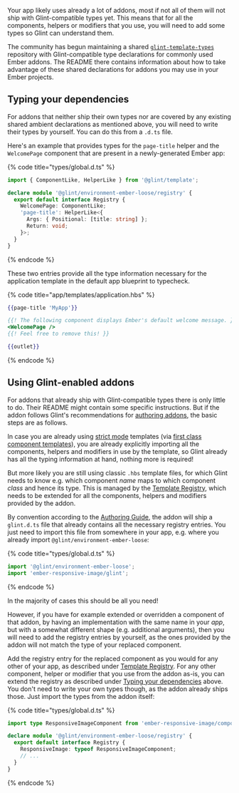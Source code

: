 Your app likely uses already a lot of addons, most if not all of them will not ship with Glint-compatible types yet. This means that for all the components, helpers or modifiers that you use, you will need to add some types so Glint can understand them.

The community has begun maintaining a shared [`glint-template-types`] repository with Glint-compatible type declarations for commonly used Ember addons. The README there contains information about how to take advantage of these shared declarations for addons you may use in your Ember projects.

## Typing your dependencies

For addons that neither ship their own types nor are covered by any existing shared ambient declarations as mentioned above, you will need to write their types by yourself. You can do this from a `.d.ts` file.

Here's an example that provides types for the `page-title` helper and the `WelcomePage` component that are present in a newly-generated Ember app:

{% code title="types/global.d.ts" %}

```typescript
import { ComponentLike, HelperLike } from '@glint/template';

declare module '@glint/environment-ember-loose/registry' {
  export default interface Registry {
    WelcomePage: ComponentLike;
    'page-title': HelperLike<{
      Args: { Positional: [title: string] };
      Return: void;
    }>;
  }
}
```

{% endcode %}

These two entries provide all the type information necessary for the application template in the default app blueprint
to typecheck.

{% code title="app/templates/application.hbs" %}

```handlebars
{{page-title 'MyApp'}}

{{! The following component displays Ember's default welcome message. }}
<WelcomePage />
{{! Feel free to remove this! }}

{{outlet}}
```

{% endcode %}


## Using Glint-enabled addons

For addons that already ship with Glint-compatible types there is only little to do. Their README might contain some specific instructions. But if the addon follows Glint's recommendations for [authoring addons][authoring], the basic steps are as follows.

In case you are already using [strict mode] templates (via [first class component templates]), you are already explicitly importing all the components, helpers and modifiers in use by the template, so Glint already has all the typing information at hand, nothing more is required!

But more likely you are still using classic `.hbs` template files, for which Glint needs to know e.g. which component *name* maps to which component *class* and hence its type. This is managed by the [Template Registry], which needs to be extended for all the components, helpers and modifiers provided by the addon.

By convention according to the [Authoring Guide][authoring], the addon will ship a `glint.d.ts`
 file that already contains all the necessary registry entries. You just need to import this file from somewhere in your app, e.g. where you already import `@glint/environment-ember-loose`:

{% code title="types/global.d.ts" %}

```typescript
import '@glint/environment-ember-loose';
import 'ember-responsive-image/glint';
```

{% endcode %}

In the majority of cases this should be all you need! 

However, if you have for example extended or overridden a component of that addon, by having an implementation with the same name in your *app*, but with a somewhat different shape (e.g. additional arguments), then you will need to add the registry entries by yourself, as the ones provided by the addon will not match the type of your replaced component.

Add the registry entry for the replaced component as you would for any other of your app, as described under [Template Registry]. 
For any other component, helper or modifier that you use from the addon as-is, you can extend the registry as described under [Typing your dependencies](#typing-your-dependencies) above. You don't need to write your own types though, as the addon already ships those. Just import the types from the addon itself:

{% code title="types/global.d.ts" %}

```typescript
import type ResponsiveImageComponent from 'ember-responsive-image/components/responsive-image';

declare module '@glint/environment-ember-loose/registry' {
  export default interface Registry {
    ResponsiveImage: typeof ResponsiveImageComponent;
    // ...
  }
}
```

{% endcode %}

[`glint-template-types`]: https://github.com/Gavant/glint-template-types
[authoring]: authoring-addons.md
[strict mode]: http://emberjs.github.io/rfcs/0496-handlebars-strict-mode.html
[first class component templates]: http://emberjs.github.io/rfcs/0779-first-class-component-templates.html
[Template Registry]: template-registry.md